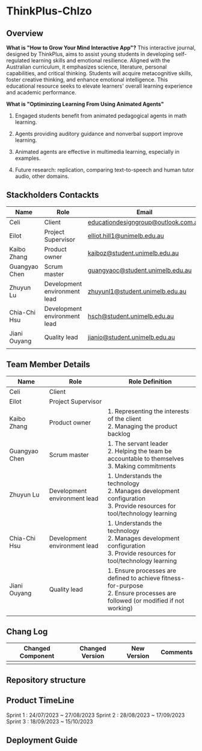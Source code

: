 # ThinkPlus-Chlzo
## Overview
**What is "How to Grow Your Mind Interactive App"?**
This interactive journal, designed by ThinkPlus, aims to assist young students in developing self-regulated learning skills and emotional resilience. Aligned with the Australian curriculum, it emphasizes science, literature, personal capabilities, and critical thinking. Students will acquire metacognitive skills, foster creative thinking, and enhance emotional intelligence. This educational resource seeks to elevate learners' overall learning experience and academic performance.

**What is "Optiminzing Learning From Using Animated Agents"**

1. Engaged students benefit from animated pedagogical agents in math learning.
2. Agents providing auditory guidance and nonverbal support improve learning.

3. Animated agents are effective in multimedia learning, especially in examples.

4. Future research: replication, comparing text-to-speech and human tutor audio, other domains.


## Stackholders Contackts

| Name          | Role                         | Email                               |
| ------------- | ---------------------------- | ----------------------------------- |
| Celi          | Client                       | educationdesigngroup@outlook.com.au |
| Eilot         | Project Supervisor           | elliot.hill1@unimelb.edu.au         |
| Kaibo Zhang   | Product owner                | kaiboz@student.unimelb.edu.au       |
| Guangyao Chen | Scrum master                 | guangyaoc@student.unimelb.edu.au    |
| Zhuyun Lu     | Development environment lead | zhuyunl1@student.unimelb.edu.au     |
| Chia-Chi Hsu  | Development environment lead | hsch@student.unimelb.edu.au         |
| Jiani Ouyang  | Quality lead                 | jianio@student.unimelb.edu.au       |
|               |                              |                                     |



## Team Member Details

| Name          | Role                         | Role Definition                                              |
| ------------- | ---------------------------- | ------------------------------------------------------------ |
| Celi          | Client                       |                                                              |
| Eilot         | Project Supervisor           |                                                              |
| Kaibo Zhang   | Product owner                | 1. Representing the interests of the client <br />2. Managing the product backlog |
| Guangyao Chen | Scrum master                 | 1. The servant leader <br />2. Helping the team be accountable to themselves <br />3. Making commitments |
| Zhuyun Lu     | Development environment lead | 1. Understands the technology <br />2. Manages development configuration <br />3. Provide resources for tool/technology learning |
| Chia-Chi Hsu  | Development environment lead | 1. Understands the technology <br />2. Manages development configuration <br />3. Provide resources for tool/technology learning |
| Jiani Ouyang  | Quality lead                 | 1. Ensure processes are defined to achieve fitness-for-purpose <br />2. Ensure processes are followed (or modified if not working) |
|               |                              |                                                              |

## Chang Log

| Changed Component | Changed Version | New Version | Comments |
| ----------------- | --------------- | ----------- | -------- |
|                   |                 |             |          |



## Repository structure

## Product TimeLine

Sprint 1 : 24/07/2023 ~ 27/08/2023
Sprint 2 : 28/08/2023 ~ 17/09/2023
Sprint 3 : 18/09/2023 ~ 15/10/2023

## Deployment Guide
